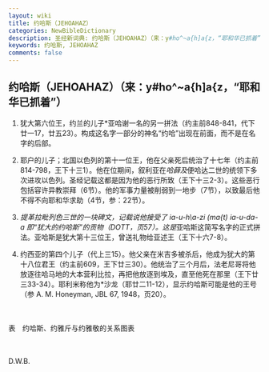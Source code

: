 ```yaml
---
layout: wiki
title: 约哈斯（JEHOAHAZ）
categories: NewBibleDictionary
description: 圣经新词典: 约哈斯（JEHOAHAZ）（来：y#ho^~a{h]a{z，“耶和华已抓着”）
keywords: 约哈斯, JEHOAHAZ
comments: false
---
```


## 约哈斯（JEHOAHAZ）（来：y#ho^~a{h]a{z，“耶和华已抓着”）

1. 犹大第六位王，约兰的儿子*亚哈谢一名的另一拼法（约主前848-841，代下廿一17，廿五23）。构成这名字一部分的神名“约哈”出现在前面，而不是在名字的后部。

2. 耶户的儿子；北国以色列的第十一位王，他在父亲死后统治了十七年（约主前814-798，王下十三1）。他在位期间，叙利亚在*哈薛及*便哈达二世的统领下多次进攻以色列。圣经记载这都是因为他的恶行所致（王下十三2-3）。这些恶行包括容许异教崇拜（6节）。他的军事力量被削弱到一地步（7节），以致最后他不得不向耶和华求助（4节，参：22节）。

3. *提革拉毗列色三世的一块碑文，记载说他接受了 ia-u-h\a-zi (ma{t) ia-u-da-a 即“犹大的约哈斯”的贡物（DOTT，页57）。这是*亚哈斯这简写名字的正式拼法。亚哈斯是犹大第十三位王，曾送礼物给亚述王（王下十六7-8）。

4. 约西亚的第四个儿子（代上三15）。他父亲在米吉多被杀后，他成为犹大的第十八位君王（约主前609，王下廿三30）。他统治了三个月后，法老尼哥将他放逐往哈马地的大本营利比拉，再把他放逐到埃及，直至他死在那里（王下廿三33-34）。耶利米称他为*沙龙（耶廿二11-12），显示约哈斯可能是他的王号（参 A. M. Honeyman, JBL 67, 1948，页20）。

　





表　约哈斯、约雅斤与约雅敬的关系图表

　

D.W.B.








